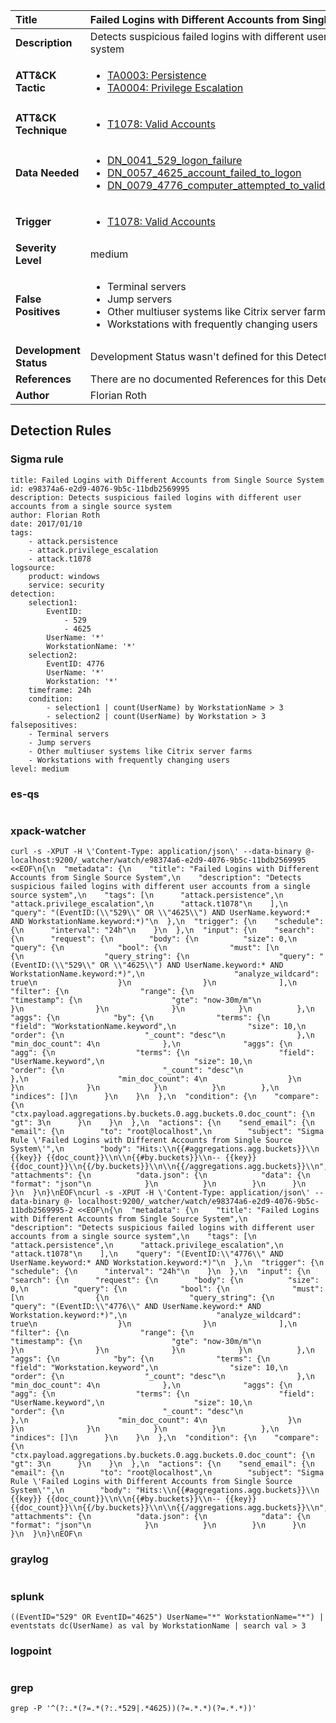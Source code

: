 | Title                    | Failed Logins with Different Accounts from Single Source System       |
|:-------------------------|:------------------|
| **Description**          | Detects suspicious failed logins with different user accounts from a single source system |
| **ATT&amp;CK Tactic**    |  <ul><li>[TA0003: Persistence](https://attack.mitre.org/tactics/TA0003)</li><li>[TA0004: Privilege Escalation](https://attack.mitre.org/tactics/TA0004)</li></ul>  |
| **ATT&amp;CK Technique** | <ul><li>[T1078: Valid Accounts](https://attack.mitre.org/techniques/T1078)</li></ul>  |
| **Data Needed**          | <ul><li>[DN_0041_529_logon_failure](../Data_Needed/DN_0041_529_logon_failure.md)</li><li>[DN_0057_4625_account_failed_to_logon](../Data_Needed/DN_0057_4625_account_failed_to_logon.md)</li><li>[DN_0079_4776_computer_attempted_to_validate_the_credentials_for_an_account](../Data_Needed/DN_0079_4776_computer_attempted_to_validate_the_credentials_for_an_account.md)</li></ul>  |
| **Trigger**              | <ul><li>[T1078: Valid Accounts](../Triggers/T1078.md)</li></ul>  |
| **Severity Level**       | medium |
| **False Positives**      | <ul><li>Terminal servers</li><li>Jump servers</li><li>Other multiuser systems like Citrix server farms</li><li>Workstations with frequently changing users</li></ul>  |
| **Development Status**   |  Development Status wasn't defined for this Detection Rule yet  |
| **References**           |  There are no documented References for this Detection Rule yet  |
| **Author**               | Florian Roth |


## Detection Rules

### Sigma rule

```
title: Failed Logins with Different Accounts from Single Source System
id: e98374a6-e2d9-4076-9b5c-11bdb2569995
description: Detects suspicious failed logins with different user accounts from a single source system
author: Florian Roth
date: 2017/01/10
tags:
    - attack.persistence
    - attack.privilege_escalation
    - attack.t1078
logsource:
    product: windows
    service: security
detection:
    selection1:
        EventID:
            - 529
            - 4625
        UserName: '*'
        WorkstationName: '*'
    selection2:
        EventID: 4776
        UserName: '*'
        Workstation: '*'
    timeframe: 24h
    condition:
        - selection1 | count(UserName) by WorkstationName > 3
        - selection2 | count(UserName) by Workstation > 3
falsepositives:
    - Terminal servers
    - Jump servers
    - Other multiuser systems like Citrix server farms
    - Workstations with frequently changing users
level: medium

```





### es-qs
    
```

```


### xpack-watcher
    
```
curl -s -XPUT -H \'Content-Type: application/json\' --data-binary @- localhost:9200/_watcher/watch/e98374a6-e2d9-4076-9b5c-11bdb2569995 <<EOF\n{\n  "metadata": {\n    "title": "Failed Logins with Different Accounts from Single Source System",\n    "description": "Detects suspicious failed logins with different user accounts from a single source system",\n    "tags": [\n      "attack.persistence",\n      "attack.privilege_escalation",\n      "attack.t1078"\n    ],\n    "query": "(EventID:(\\"529\\" OR \\"4625\\") AND UserName.keyword:* AND WorkstationName.keyword:*)"\n  },\n  "trigger": {\n    "schedule": {\n      "interval": "24h"\n    }\n  },\n  "input": {\n    "search": {\n      "request": {\n        "body": {\n          "size": 0,\n          "query": {\n            "bool": {\n              "must": [\n                {\n                  "query_string": {\n                    "query": "(EventID:(\\"529\\" OR \\"4625\\") AND UserName.keyword:* AND WorkstationName.keyword:*)",\n                    "analyze_wildcard": true\n                  }\n                }\n              ],\n              "filter": {\n                "range": {\n                  "timestamp": {\n                    "gte": "now-30m/m"\n                  }\n                }\n              }\n            }\n          },\n          "aggs": {\n            "by": {\n              "terms": {\n                "field": "WorkstationName.keyword",\n                "size": 10,\n                "order": {\n                  "_count": "desc"\n                },\n                "min_doc_count": 4\n              },\n              "aggs": {\n                "agg": {\n                  "terms": {\n                    "field": "UserName.keyword",\n                    "size": 10,\n                    "order": {\n                      "_count": "desc"\n                    },\n                    "min_doc_count": 4\n                  }\n                }\n              }\n            }\n          }\n        },\n        "indices": []\n      }\n    }\n  },\n  "condition": {\n    "compare": {\n      "ctx.payload.aggregations.by.buckets.0.agg.buckets.0.doc_count": {\n        "gt": 3\n      }\n    }\n  },\n  "actions": {\n    "send_email": {\n      "email": {\n        "to": "root@localhost",\n        "subject": "Sigma Rule \'Failed Logins with Different Accounts from Single Source System\'",\n        "body": "Hits:\\n{{#aggregations.agg.buckets}}\\n {{key}} {{doc_count}}\\n\\n{{#by.buckets}}\\n-- {{key}} {{doc_count}}\\n{{/by.buckets}}\\n\\n{{/aggregations.agg.buckets}}\\n",\n        "attachments": {\n          "data.json": {\n            "data": {\n              "format": "json"\n            }\n          }\n        }\n      }\n    }\n  }\n}\nEOF\ncurl -s -XPUT -H \'Content-Type: application/json\' --data-binary @- localhost:9200/_watcher/watch/e98374a6-e2d9-4076-9b5c-11bdb2569995-2 <<EOF\n{\n  "metadata": {\n    "title": "Failed Logins with Different Accounts from Single Source System",\n    "description": "Detects suspicious failed logins with different user accounts from a single source system",\n    "tags": [\n      "attack.persistence",\n      "attack.privilege_escalation",\n      "attack.t1078"\n    ],\n    "query": "(EventID:\\"4776\\" AND UserName.keyword:* AND Workstation.keyword:*)"\n  },\n  "trigger": {\n    "schedule": {\n      "interval": "24h"\n    }\n  },\n  "input": {\n    "search": {\n      "request": {\n        "body": {\n          "size": 0,\n          "query": {\n            "bool": {\n              "must": [\n                {\n                  "query_string": {\n                    "query": "(EventID:\\"4776\\" AND UserName.keyword:* AND Workstation.keyword:*)",\n                    "analyze_wildcard": true\n                  }\n                }\n              ],\n              "filter": {\n                "range": {\n                  "timestamp": {\n                    "gte": "now-30m/m"\n                  }\n                }\n              }\n            }\n          },\n          "aggs": {\n            "by": {\n              "terms": {\n                "field": "Workstation.keyword",\n                "size": 10,\n                "order": {\n                  "_count": "desc"\n                },\n                "min_doc_count": 4\n              },\n              "aggs": {\n                "agg": {\n                  "terms": {\n                    "field": "UserName.keyword",\n                    "size": 10,\n                    "order": {\n                      "_count": "desc"\n                    },\n                    "min_doc_count": 4\n                  }\n                }\n              }\n            }\n          }\n        },\n        "indices": []\n      }\n    }\n  },\n  "condition": {\n    "compare": {\n      "ctx.payload.aggregations.by.buckets.0.agg.buckets.0.doc_count": {\n        "gt": 3\n      }\n    }\n  },\n  "actions": {\n    "send_email": {\n      "email": {\n        "to": "root@localhost",\n        "subject": "Sigma Rule \'Failed Logins with Different Accounts from Single Source System\'",\n        "body": "Hits:\\n{{#aggregations.agg.buckets}}\\n {{key}} {{doc_count}}\\n\\n{{#by.buckets}}\\n-- {{key}} {{doc_count}}\\n{{/by.buckets}}\\n\\n{{/aggregations.agg.buckets}}\\n",\n        "attachments": {\n          "data.json": {\n            "data": {\n              "format": "json"\n            }\n          }\n        }\n      }\n    }\n  }\n}\nEOF\n
```


### graylog
    
```

```


### splunk
    
```
((EventID="529" OR EventID="4625") UserName="*" WorkstationName="*") | eventstats dc(UserName) as val by WorkstationName | search val > 3
```


### logpoint
    
```

```


### grep
    
```
grep -P '^(?:.*(?=.*(?:.*529|.*4625))(?=.*.*)(?=.*.*))'
```



